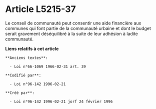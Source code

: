 # Article L5215-37

Le conseil de communauté peut consentir une aide financière aux communes qui font partie de la communauté urbaine et dont le
budget serait gravement déséquilibré à la suite de leur adhésion à ladite communauté.

**Liens relatifs à cet article**

	**Anciens textes**:

	  - Loi n°66-1069 1966-02-31 art. 39

	**Codifié par**:

	  - Loi n°96-142 1996-02-21

	**Créé par**:

	  - Loi n°96-142 1996-02-21 jorf 24 février 1996
